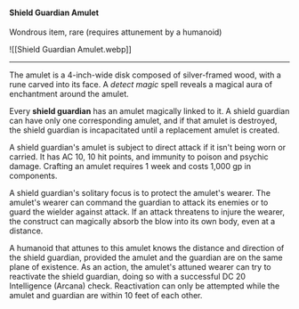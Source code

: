 #### Shield Guardian Amulet

Wondrous item, rare (requires attunement by a humanoid)

![[Shield Guardian Amulet.webp]]

---

The amulet is a 4-inch-wide disk composed of silver-framed wood, with a rune carved into its face. A *detect magic* spell reveals a magical aura of enchantment around the amulet.

Every **shield guardian** has an amulet magically linked to it. A shield guardian can have only one corresponding amulet, and if that amulet is destroyed, the shield guardian is incapacitated until a replacement amulet is created.

A shield guardian's amulet is subject to direct attack if it isn't being worn or carried. It has AC 10, 10 hit points, and immunity to poison and psychic damage. Crafting an amulet requires 1 week and costs 1,000 gp in components.

A shield guardian's solitary focus is to protect the amulet's wearer. The amulet's wearer can command the guardian to attack its enemies or to guard the wielder against attack. If an attack threatens to injure the wearer, the construct can magically absorb the blow into its own body, even at a distance.

A humanoid that attunes to this amulet knows the distance and direction of the shield guardian, provided the amulet and the guardian are on the same plane of existence. As an action, the amulet's attuned wearer can try to reactivate the shield guardian, doing so with a successful DC 20 Intelligence (Arcana) check. Reactivation can only be attempted while the amulet and guardian are within 10 feet of each other.



